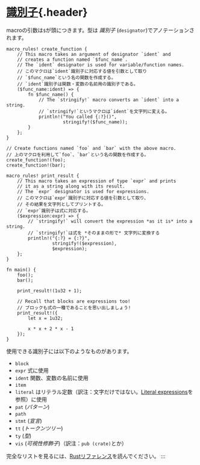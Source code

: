 # [識別子](#識別子){.header}

macroの引数は`$`が頭につきます。型は *識別子*
(`designator`)でアノテーションされます。

    macro_rules! create_function {
        // This macro takes an argument of designator `ident` and
        // creates a function named `$func_name`.
        // The `ident` designator is used for variable/function names.
        // このマクロは`ident`識別子に対応する値を引数として取り
        // `$func_name`という名の関数を作成する。
        // `ident`識別子は関数・変数の名前用の識別子である。
        ($func_name:ident) => {
            fn $func_name() {
                // The `stringify!` macro converts an `ident` into a string.
                // `stringify!`というマクロは`ident`を文字列に変える。
                println!("You called {:?}()",
                         stringify!($func_name));
            }
        };
    }

    // Create functions named `foo` and `bar` with the above macro.
    // 上のマクロを利用して`foo`、`bar`という名の関数を作成する。
    create_function!(foo);
    create_function!(bar);

    macro_rules! print_result {
        // This macro takes an expression of type `expr` and prints
        // it as a string along with its result.
        // The `expr` designator is used for expressions.
        // このマクロは`expr`識別子に対応する値を引数として取り、
        // その結果を文字列としてプリントする。
        // `expr`識別子は式に対応する。
        ($expression:expr) => {
            // `stringify!` will convert the expression *as it is* into a string.
            // `stringify!`は式を *そのままの形で* 文字列に変換する
            println!("{:?} = {:?}",
                     stringify!($expression),
                     $expression);
        };
    }

    fn main() {
        foo();
        bar();

        print_result!(1u32 + 1);

        // Recall that blocks are expressions too!
        // ブロックも式の一種であることを思い出しましょう!
        print_result!({
            let x = 1u32;

            x * x + 2 * x - 1
        });
    }

使用できる識別子には以下のようなものがあります。

-   `block`
-   `expr` 式に使用
-   `ident` 関数、変数の名前に使用
-   `item`
-   `literal` はリテラル定数（訳注：文字だけではない。[Literal
    expressions](https://doc.rust-lang.org/reference/expressions/literal-expr.html)を参照）に使用
-   `pat` (*パターン*)
-   `path`
-   `stmt` (*宣言*)
-   `tt` (*トークンツリー*)
-   `ty` (*型*)
-   `vis` (*可視性修飾子*)（訳注：`pub (crate)`とか）

完全なリストを見るには、[Rustリファレンス](https://doc.rust-lang.org/reference/macros-by-example.html)を読んでください。
:::

